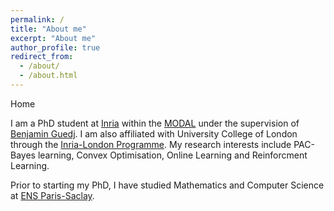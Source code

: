 ```yaml
---
permalink: /
title: "About me"
excerpt: "About me"
author_profile: true
redirect_from: 
  - /about/
  - /about.html
---
```

Home

I am a PhD student at [Inria](https://www.inria.fr/en) within the [MODAL](https://team.inria.fr/modal/) under the supervision of [Benjamin Guedj](https://bguedj.github.io/). I am also affiliated with University College of London through the [Inria-London Programme](http://london.inria.fr/home/).
My research interests include PAC-Bayes learning, Convex Optimisation, Online Learning and Reinforcment Learning.

Prior to starting my PhD, I have studied Mathematics and Computer Science at [ENS Paris-Saclay](https://ens-paris-saclay.fr/).
